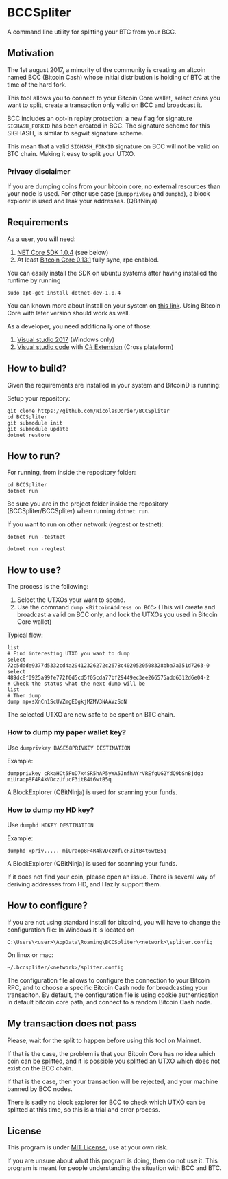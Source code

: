 # BCCSpliter
A command line utility for splitting your BTC from your BCC.

## Motivation
The 1st august 2017, a minority of the community is creating an altcoin named BCC (Bitcoin Cash) whose initial distribution is holding of BTC at the time of the hard fork.

This tool allows you to connect to your Bitcoin Core wallet, select coins you want to split, create a transaction only valid on BCC and broadcast it.

BCC includes an opt-in replay protection: a new flag for signature `SIGHASH_FORKID` has been created in BCC. The signature scheme for this SIGHASH, is similar to segwit signature scheme.

This mean that a valid `SIGHASH_FORKID` signature on BCC will not be valid on BTC chain. Making it easy to split your UTXO.

### Privacy disclaimer

If you are dumping coins from your bitcoin core, no external resources than your node is used.
For other use case (`dumpprivkey` and `dumphd`), a block explorer is used and leak your addresses. (QBitNinja)

## Requirements

As a user, you will need:

1. [NET Core SDK 1.0.4](https://github.com/dotnet/core/blob/master/release-notes/download-archives/1.0.4-sdk-download.md) (see below)
2. At least [Bitcoin Core 0.13.1](https://bitcoin.org/bin/bitcoin-core-0.13.1/) fully sync, rpc enabled.

You can easily install the SDK on ubuntu systems after having installed the runtime by running
```
sudo apt-get install dotnet-dev-1.0.4
```
You can known more about install on your system on [this link](https://www.microsoft.com/net/core).
Using Bitcoin Core with later version should work as well.

As a developer, you need additionally one of those:

1. [Visual studio 2017](https://www.visualstudio.com/downloads/) (Windows only)
2. [Visual studio code](https://code.visualstudio.com/) with [C# Extension](https://marketplace.visualstudio.com/items?itemName=ms-vscode.csharp) (Cross plateform)

## How to build?

Given the requirements are installed in your system and BitcoinD is running:

Setup your repository:
```
git clone https://github.com/NicolasDorier/BCCSpliter
cd BCCSpliter
git submodule init
git submodule update
dotnet restore
```

## How to run?
For running, from inside the repository folder:
```
cd BCCSpliter
dotnet run
```
Be sure you are in the project folder inside the repository (BCCSpliter/BCCSpliter) when running `dotnet run`.

If you want to run on other network (regtest or testnet):

```
dotnet run -testnet
```

```
dotnet run -regtest
```

## How to use?

The process is the following:

1. Select the UTXOs your want to spend.
2. Use the command `dump <BitcoinAddress on BCC>` (This will create and broadcast a valid on BCC only, and lock the UTXOs you used in Bitcoin Core wallet)

Typical flow:

```
list
# Find interesting UTXO you want to dump
select 72c5ddde9377d5332cd4a29412326272c2678c4020520508328bba7a351d7263-0
select 489dc8f0925a99fe772f0d5cd5f05cda77bf29449ec3ee266575add6312d6e04-2
# Check the status what the next dump will be
list
# Then dump
dump mpxsXnCn1ScUVZmgEDgkjMZMV3NAAVzSdN
```

The selected UTXO are now safe to be spent on BTC chain.

### How to dump my paper wallet key?

Use `dumprivkey BASE58PRIVKEY DESTINATION`

Example:
```
dumpprivkey cRkaHCt5FuD7x4SR5hAP5yWA5JnfhAYrVREfgUG2YdQ9bSnBjdgb miUraop8F4R4kVDczUfucF3itB4t6wtB5q 
```

A BlockExplorer (QBitNinja) is used for scanning your funds.

### How to dump my HD key?

Use `dumphd HDKEY DESTINATION`

Example:
```
dumphd xpriv..... miUraop8F4R4kVDczUfucF3itB4t6wtB5q 
```

A BlockExplorer (QBitNinja) is used for scanning your funds.

If it does not find your coin, please open an issue. There is several way of deriving addresses from HD, and I lazily support them.

## How to configure?
If you are not using standard install for bitcoind, you will have to change the configuration file:
In Windows it is located on 

```
C:\Users\<user>\AppData\Roaming\BCCSpliter\<network>\spliter.config
```

On linux or mac:
```
~/.bccspliter/<network>/spliter.config
```

The configuration file allows to configure the connection to your Bitcoin RPC, and to choose a specific Bitcoin Cash node for broadcasting your transaciton.
By default, the configuration file is using cookie authentication in default bitcoin core path, and connect to a random Bitcoin Cash node.

## My transaction does not pass

Please, wait for the split to happen before using this tool on Mainnet. 

If that is the case, the problem is that your Bitcoin Core has no idea which coin can be splitted, and it is possible you splitted an UTXO which does not exist on the BCC chain.

If that is the case, then your transaction will be rejected, and your machine banned by BCC nodes.

There is sadly no block explorer for BCC to check which UTXO can be splitted at this time, so this is a trial and error process.

## License
This program is under [MIT License](https://github.com/NicolasDorier/BCCSpliter/blob/master/LICENSE), use at your own risk.

If you are unsure about what this program is doing, then do not use it. This program is meant for people understanding the situation with BCC and BTC.
